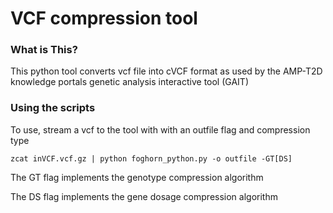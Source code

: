 VCF compression tool 
====================

### What is This?
This python tool converts vcf file into cVCF format as used by the AMP-T2D knowledge portals genetic analysis interactive tool (GAIT)

### Using the scripts
To use, stream a vcf to the tool with with an outfile flag and compression type
```commandline
zcat inVCF.vcf.gz | python foghorn_python.py -o outfile -GT[DS]
```

The GT flag implements the genotype compression algorithm 

The DS flag implements the gene dosage compression algorithm
